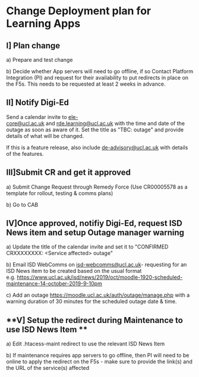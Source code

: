 # Change Deployment plan for Learning Apps

## I\] Plan change

a) Prepare and test change

b) Decide whether App servers will need to go offline, if so Contact Platform Integration (PI) and request for their availability to put redirects in place on the F5s. This needs to be requested at least 2 weeks in advance.

## **II\] Notify Digi-Ed**

Send a calendar invite to ele-core@ucl.ac.uk and rde.learning@ucl.ac.uk with the time and date of the outage as soon as aware of it. Set the title as "TBC: outage" and provide details of what will be changed.

If this is a feature release, also include de-advisory@ucl.ac.uk with details of the features.

## **III\]Submit CR and get it approved**

a) Submit Change Request through Remedy Force (Use CR00005578 as a template for rollout, testing & comms plans)

b) Go to CAB

## **IV\]Once approved, notifiy Digi-Ed, request ISD News item and setup Outage manager warning**

a) Update the title of the calendar invite and set it to "CONFIRMED CRXXXXXXXX: &lt;Service affected&gt; outage"

b) Email ISD WebComms on <isd-webcomms@ucl.ac.uk>- requesting for an ISD News item to be created based on the usual format  e.g. <https://www.ucl.ac.uk/isd/news/2019/oct/moodle-1920-scheduled-maintenance-14-october-2019-9-10pm>

c) Add an outage <https://moodle.ucl.ac.uk/auth/outage/manage.php> with a warning duration of 30 minutes for the scheduled outage date & time.

## **V\] Setup the redirect during Maintenance to use ISD News Item **

a) Edit .htacess-maint redirect to use the relevant ISD News Item

b) If maintenance requires app servers to go offline, then PI will need to be online to apply the redirect on the F5s - make sure to provide the link(s) and the URL of the service(s) affected


